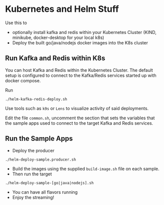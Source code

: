 
# Kubernetes and Helm Stuff

Use this to
- optionally install kafka and redis within your Kubernetes Cluster (KIND, minikube, docker-desktop for your local k8s)
- Deploy the built go/java/nodejs docker images into the K8s cluster

## Run Kafka and Redis within K8s

You can host Kafka and Redis within the Kubernetes Cluster.  The default setup is configured to connect to the Kafka/Redis services started up with docker compose.

Run 
```
./helm-kafka-redis-deploy.sh
```

Use tools such as `k9s` or `Lens` to visualize activity of said deployments.

Edit the file `common.sh`, uncomment the section that sets the variables that the sample apps used to connect to the target Kafka and Redis services.

## Run the Sample Apps

- Deploy the producer
```
./helm-deploy-sample.producer.sh
```
- Build the images using the supplied `build-image.sh` file on each sample.
- Then run the target
```
./helm-deploy-sample-[go|java|nodejs].sh
```
- You can have all flavors running
- Enjoy the streaming!





